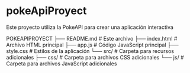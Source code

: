# pokeApiProyect
Este proyecto utiliza la PokeAPI para crear una aplicación interactiva


POKEAPIPROYECT
├── README.md                # Este archivo
├── index.html               # Archivo HTML principal
├── app.js                   # Código JavaScript principal
├── style.css                # Estilos de la aplicación
└── src/                     # Carpeta para recursos adicionales
    ├── css/                 # Carpeta para archivos CSS adicionales
    └── js/                  # Carpeta para archivos JavaScript adicionales
